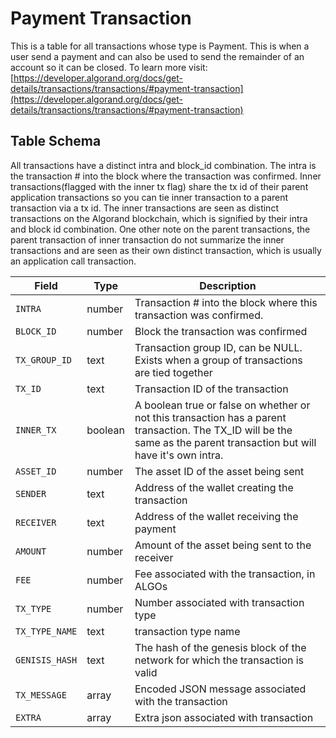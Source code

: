 # Payment Transaction

This is a table for all transactions whose type is Payment. This is when a user send a payment and can also be used to send the remainder of an account so it can be closed. To learn more visit: [https://developer.algorand.org/docs/get-details/transactions/transactions/#payment-transaction](https://developer.algorand.org/docs/get-details/transactions/transactions/#payment-transaction)

## Table Schema

All transactions have a distinct intra and block\_id combination. The intra is the transaction # into the block where the transaction was confirmed. Inner transactions(flagged with the inner tx flag) share the tx id of their parent application transactions so you can tie inner transaction to a parent transaction via a tx id. The inner transactions are seen as distinct transactions on the Algorand blockchain, which is signified by their intra and block id combination. One other note on the parent transactions, the parent transaction of inner transaction do not summarize the inner transactions and are seen as their own distinct transaction, which is usually an application call transaction.&#x20;

| Field          | Type    | Description                                                                                                                                                              |
| -------------- | ------- | ------------------------------------------------------------------------------------------------------------------------------------------------------------------------ |
| `INTRA`        | number  | Transaction # into the block where this transaction was confirmed.                                                                                                       |
| `BLOCK_ID`     | number  | Block the transaction was confirmed                                                                                                                                      |
| `TX_GROUP_ID`  | text    | Transaction group ID, can be NULL. Exists when a group of transactions are tied together                                                                                 |
| `TX_ID`        | text    | Transaction ID of the transaction                                                                                                                                        |
| `INNER_TX`     | boolean | A boolean true or false on whether or not this transaction has a parent transaction. The TX\_ID will be the same as the parent transaction but will have it's own intra. |
| `ASSET_ID`     | number  | The asset ID of the asset being sent                                                                                                                                     |
| `SENDER`       | text    | Address of the wallet creating the transaction                                                                                                                           |
| `RECEIVER`     | text    | Address of the wallet receiving the payment                                                                                                                              |
| `AMOUNT`       | number  | Amount of the asset being sent to the receiver                                                                                                                           |
| `FEE`          | number  | Fee associated with the transaction, in ALGOs                                                                                                                            |
| `TX_TYPE`      | number  | Number associated with transaction type                                                                                                                                  |
| `TX_TYPE_NAME` | text    | transaction type name                                                                                                                                                    |
| `GENISIS_HASH` | text    | The hash of the genesis block of the network for which the transaction is valid                                                                                          |
| `TX_MESSAGE`   | array   | Encoded JSON message associated with the transaction                                                                                                                     |
| `EXTRA`        | array   | Extra json associated with transaction                                                                                                                                   |
